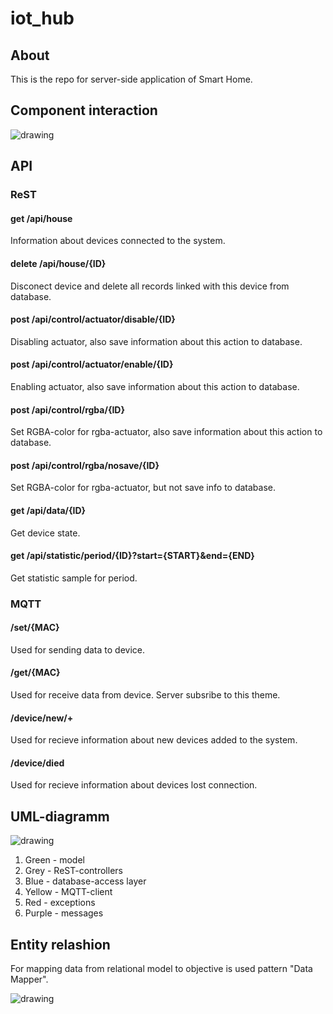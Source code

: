 # iot_hub

## About

This is the repo for server-side application of Smart Home.

## Component interaction

<img src="https://user-images.githubusercontent.com/48650232/175784303-ebe8c0f0-7ce0-44ab-a591-078a32980fac.png" alt="drawing"/>

## API

### ReST

#### get /api/house
Information about devices connected to the system.

#### delete /api/house/{ID}
Disconect device and delete all records linked with this device from database.

#### post /api/control/actuator/disable/{ID}
Disabling actuator, also save information about this action to database.

#### post /api/control/actuator/enable/{ID}
Enabling actuator, also save information about this action to database.

#### post /api/control/rgba/{ID}
Set RGBA-color for rgba-actuator, also save information about this action to database.

#### post /api/control/rgba/nosave/{ID}
Set RGBA-color for rgba-actuator, but not save info to database.

#### get /api/data/{ID}
Get device state.

#### get /api/statistic/period/{ID}?start={START}&end={END}
Get statistic sample for period.

### MQTT

#### /set/{MAC}
Used for sending data to device.

#### /get/{MAC}
Used for receive data from device. Server subsribe to this theme.

#### /device/new/+
Used for recieve information about new devices added to the system.

#### /device/died
Used for recieve information about devices lost connection.

## UML-diagramm

<img src="https://user-images.githubusercontent.com/48650232/175785489-13586720-51e1-4a25-994e-5680b55440bd.png" alt="drawing"/>

1. Green - model
2. Grey - ReST-controllers
3. Blue - database-access layer
4. Yellow - MQTT-client
5. Red - exceptions
6. Purple - messages

## Entity relashion

For mapping data from relational model to objective is used pattern "Data Mapper".

<img src="https://user-images.githubusercontent.com/48650232/175785720-908c026a-4f57-46ca-b5ef-1272b67c4934.png" alt="drawing"/>

